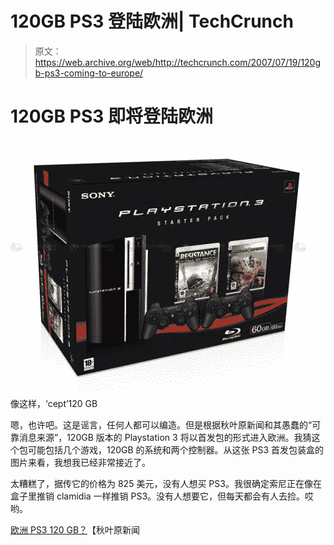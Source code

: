 # 120GB PS3 登陆欧洲| TechCrunch

> 原文：<https://web.archive.org/web/http://techcrunch.com/2007/07/19/120gb-ps3-coming-to-europe/>

# 120GB PS3 即将登陆欧洲

![](img/c6418661d70d8609741862766b949312.png)
像这样，‘cept’120 GB

嗯，也许吧。这是谣言，任何人都可以编造。但是根据秋叶原新闻和其愚蠢的“可靠消息来源”，120GB 版本的 Playstation 3 将以首发包的形式进入欧洲。我猜这个包可能包括几个游戏，120GB 的系统和两个控制器。从这张 PS3 首发包装盒的图片来看，我想我已经非常接近了。

太糟糕了，据传它的价格为 825 美元，没有人想买 PS3。我很确定索尼正在像在盒子里推销 clamidia 一样推销 PS3。没有人想要它，但每天都会有人去捡。哎哟。

[欧洲 PS3 120 GB？](https://web.archive.org/web/20130628193433/http://www.akihabaranews.com/en/news-14399-120GB+for+the+European+PS3%3F.html)【秋叶原新闻